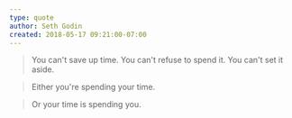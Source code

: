 ```yaml
---
type: quote
author: Seth Godin
created: 2018-05-17 09:21:00-07:00
---
```

> You can't save up time. You can't refuse to spend it. You can't set it aside.

> Either you're spending your time.

> Or your time is spending you.

